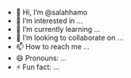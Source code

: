 - 👋 Hi, I’m @salahhamo
- 👀 I’m interested in ...
- 🌱 I’m currently learning ...
- 💞️ I’m looking to collaborate on ...
- 📫 How to reach me ...
- 😄 Pronouns: ...
- ⚡ Fun fact: ...

<!---
salahhamo/salahhamo is a ✨ special ✨ repository because its `README.md` (this file) appears on your GitHub profile.
You can click the Preview link to take a look at your changes.
--->
